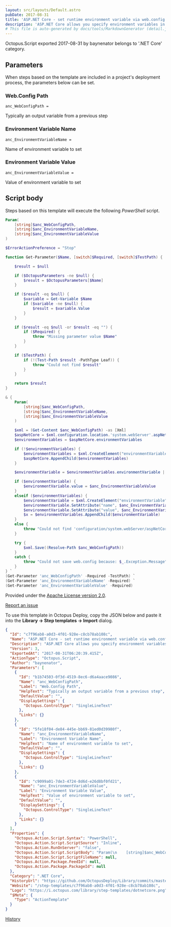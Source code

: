 ```yaml
---
layout: src/layouts/Default.astro
pubDate: 2017-08-31
title: 'ASP.NET Core - set runtime environment variable via web.config'
description: 'ASP.NET Core allows you specify environment variables in web.config - https://docs.microsoft.com/en-us/aspnet/core/hosting/aspnet-core-module#set-environment-variables'
# This file is auto-generated by docs/tools/MarkdownGenerator (detail.js)
---
```


Octopus.Script exported 2017-08-31 by baynenator belongs to '.NET Core' category.

## Parameters

When steps based on the template are included in a project's deployment process, the parameters below can be set.


<div class="param">

### Web.Config Path

`anc_WebConfigPath = `

Typically an output variable from a previous step

</div>
        
<div class="param">

### Environment Variable Name

`anc_EnvironmentVariableName = `

Name of environment variable to set

</div>
        
<div class="param">

### Environment Variable Value

`anc_EnvironmentVariableValue = `

Value of environment variable to set

</div>
        

## Script body

Steps based on this template will execute the following *PowerShell* script.

```PowerShell
Param(
    [string]$anc_WebConfigPath,
    [string]$anc_EnvironmentVariableName,
    [string]$anc_EnvironmentVariableValue
)

$ErrorActionPreference = "Stop"

function Get-Parameter($Name, [switch]$Required, [switch]$TestPath) {

    $result = $null

    if ($OctopusParameters -ne $null) {
        $result = $OctopusParameters[$Name]
    }

    if ($result -eq $null) {
        $variable = Get-Variable $Name
        if ($variable -ne $null) {
            $result = $variable.Value
        }
    }

    if ($result -eq $null -or $result -eq "") {
        if ($Required) {
            throw "Missing parameter value $Name"
        }
    }

    if ($TestPath) {
        if (!(Test-Path $result -PathType Leaf)) {
            throw "Could not find $result"
        }
    }

    return $result
}

& {
    Param(
        [string]$anc_WebConfigPath,
        [string]$anc_EnvironmentVariableName,
        [string]$anc_EnvironmentVariableValue
    )

    $xml = (Get-Content $anc_WebConfigPath) -as [Xml]
    $aspNetCore = $xml.configuration.location.'system.webServer'.aspNetCore
    $environmentVariables = $aspNetCore.environmentVariables

    if (!$environmentVariables) {
        $environmentVariables = $xml.CreateElement("environmentVariables");
        $aspNetCore.AppendChild($environmentVariables)
    }

    $environmentVariable = $environmentVariables.environmentVariable | Where-Object {$_.name -eq $anc_EnvironmentVariableName}

    if ($environmentVariable) {
        $environmentVariable.value = $anc_EnvironmentVariableValue
    }
    elseif ($environmentVariables) {
        $environmentVariable = $xml.CreateElement("environmentVariable");
        $environmentVariable.SetAttribute("name", $anc_EnvironmentVariableName);
        $environmentVariable.SetAttribute("value", $anc_EnvironmentVariableValue);
        $x = $environmentVariables.AppendChild($environmentVariable)
    }
    else {
        throw "Could not find 'configuration/system.webServer/aspNetCore/environmentVariables' element in web.config"
    }

    try {
        $xml.Save((Resolve-Path $anc_WebConfigPath))
    }
    catch {
        throw "Could not save web.config because: $_.Exception.Message"
    }
} `
(Get-Parameter 'anc_WebConfigPath' -Required -TestPath) `
(Get-Parameter 'anc_EnvironmentVariableName' -Required) `
(Get-Parameter 'anc_EnvironmentVariableValue' -Required)

```

Provided under the [Apache License version 2.0](https://github.com/OctopusDeploy/Library/blob/master/LICENSE.txt).

[Report an issue](https://github.com/OctopusDeploy/Library/issues/new?assignees=&labels=&projects=&template=bug-report.yml&title=Issue%20with%20ASP.NET%20Core%20-%20set%20runtime%20environment%20variable%20via%20web.config&step-template=ASP.NET%20Core%20-%20set%20runtime%20environment%20variable%20via%20web.config)

<div class="get-json">

To use this template in Octopus Deploy, copy the JSON below and paste it into the **Library → Step templates → Import** dialog.

```json
{
  "Id": "c7f96ab8-a0d3-4f01-928e-c8cb78ab108c",
  "Name": "ASP.NET Core - set runtime environment variable via web.config",
  "Description": "ASP.NET Core allows you specify environment variables in web.config - https://docs.microsoft.com/en-us/aspnet/core/hosting/aspnet-core-module#set-environment-variables",
  "Version": 3,
  "ExportedAt": "2017-08-31T06:20:39.415Z",
  "ActionType": "Octopus.Script",
  "Author": "baynenator",
  "Parameters": [
    {
      "Id": "b1b74503-0f3d-4519-8ec6-d6a4aace9086",
      "Name": "anc_WebConfigPath",
      "Label": "Web.Config Path",
      "HelpText": "Typically an output variable from a previous step",
      "DefaultValue": "",
      "DisplaySettings": {
        "Octopus.ControlType": "SingleLineText"
      },
      "Links": {}
    },
    {
      "Id": "5fe18f04-de84-445e-bb69-81ed0d39980f",
      "Name": "anc_EnvironmentVariableName",
      "Label": "Environment Variable Name",
      "HelpText": "Name of environment variable to set",
      "DefaultValue": "",
      "DisplaySettings": {
        "Octopus.ControlType": "SingleLineText"
      },
      "Links": {}
    },
    {
      "Id": "c9099a01-7de3-4724-8d6d-e26d8bf0fd21",
      "Name": "anc_EnvironmentVariableValue",
      "Label": "Environment Variable Value",
      "HelpText": "Value of environment variable to set",
      "DefaultValue": "",
      "DisplaySettings": {
        "Octopus.ControlType": "SingleLineText"
      },
      "Links": {}
    }
  ],
  "Properties": {
    "Octopus.Action.Script.Syntax": "PowerShell",
    "Octopus.Action.Script.ScriptSource": "Inline",
    "Octopus.Action.RunOnServer": "false",
    "Octopus.Action.Script.ScriptBody": "Param(\n    [string]$anc_WebConfigPath,\n    [string]$anc_EnvironmentVariableName,\n    [string]$anc_EnvironmentVariableValue\n)\n\n$ErrorActionPreference = \"Stop\"\n\nfunction Get-Parameter($Name, [switch]$Required, [switch]$TestPath) {\n\n    $result = $null\n\n    if ($OctopusParameters -ne $null) {\n        $result = $OctopusParameters[$Name]\n    }\n\n    if ($result -eq $null) {\n        $variable = Get-Variable $Name\n        if ($variable -ne $null) {\n            $result = $variable.Value\n        }\n    }\n\n    if ($result -eq $null -or $result -eq \"\") {\n        if ($Required) {\n            throw \"Missing parameter value $Name\"\n        }\n    }\n\n    if ($TestPath) {\n        if (!(Test-Path $result -PathType Leaf)) {\n            throw \"Could not find $result\"\n        }\n    }\n\n    return $result\n}\n\n& {\n    Param(\n        [string]$anc_WebConfigPath,\n        [string]$anc_EnvironmentVariableName,\n        [string]$anc_EnvironmentVariableValue\n    )\n\n    $xml = (Get-Content $anc_WebConfigPath) -as [Xml]\n    $aspNetCore = $xml.configuration.location.'system.webServer'.aspNetCore\n    $environmentVariables = $aspNetCore.environmentVariables\n\n    if (!$environmentVariables) {\n        $environmentVariables = $xml.CreateElement(\"environmentVariables\");\n        $aspNetCore.AppendChild($environmentVariables)\n    }\n\n    $environmentVariable = $environmentVariables.environmentVariable | Where-Object {$_.name -eq $anc_EnvironmentVariableName}\n\n    if ($environmentVariable) {\n        $environmentVariable.value = $anc_EnvironmentVariableValue\n    }\n    elseif ($environmentVariables) {\n        $environmentVariable = $xml.CreateElement(\"environmentVariable\");\n        $environmentVariable.SetAttribute(\"name\", $anc_EnvironmentVariableName);\n        $environmentVariable.SetAttribute(\"value\", $anc_EnvironmentVariableValue);\n        $x = $environmentVariables.AppendChild($environmentVariable)\n    }\n    else {\n        throw \"Could not find 'configuration/system.webServer/aspNetCore/environmentVariables' element in web.config\"\n    }\n\n    try {\n        $xml.Save((Resolve-Path $anc_WebConfigPath))\n    }\n    catch {\n        throw \"Could not save web.config because: $_.Exception.Message\"\n    }\n} `\n(Get-Parameter 'anc_WebConfigPath' -Required -TestPath) `\n(Get-Parameter 'anc_EnvironmentVariableName' -Required) `\n(Get-Parameter 'anc_EnvironmentVariableValue' -Required)\n",
    "Octopus.Action.Script.ScriptFileName": null,
    "Octopus.Action.Package.FeedId": null,
    "Octopus.Action.Package.PackageId": null
  },
  "Category": ".NET Core",
  "HistoryUrl": "https://github.com/OctopusDeploy/Library/commits/master/step-templates//opt/buildagent/work/75443764cd38076d/step-templates/aspnetcore-set-environment-variable.json",
  "Website": "/step-templates/c7f96ab8-a0d3-4f01-928e-c8cb78ab108c",
  "Logo": "https://i.octopus.com/library/step-templates/dotnetcore.png",
  "$Meta": {
    "Type": "ActionTemplate"
  }
}
```

[History](https://github.com/OctopusDeploy/Library/commits/master/step-templates/https://github.com/OctopusDeploy/Library/commits/master/step-templates//opt/buildagent/work/75443764cd38076d/step-templates/aspnetcore-set-environment-variable.json)

</div>
